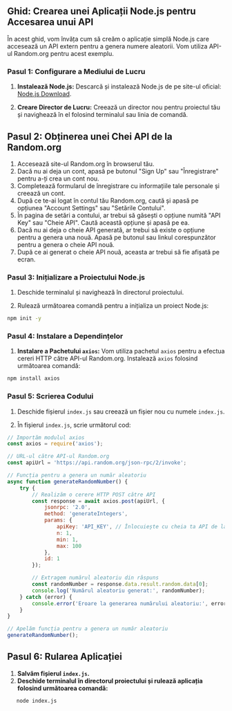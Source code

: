 ## Ghid: Crearea unei Aplicații Node.js pentru Accesarea unui API

În acest ghid, vom învăța cum să creăm o aplicație simplă Node.js care accesează un API extern pentru a genera numere aleatorii. Vom utiliza API-ul Random.org pentru acest exemplu.

### Pasul 1: Configurare a Mediului de Lucru

1. **Instalează Node.js:** Descarcă și instalează Node.js de pe site-ul oficial: [Node.js Download](https://nodejs.org/).

2. **Creare Director de Lucru:** Creează un director nou pentru proiectul tău și navighează în el folosind terminalul sau linia de comandă.

## Pasul 2: Obținerea unei Chei API de la Random.org

1. Accesează site-ul Random.org în browserul tău.
2. Dacă nu ai deja un cont, apasă pe butonul "Sign Up" sau "Înregistrare" pentru a-ți crea un cont nou.
3. Completează formularul de înregistrare cu informațiile tale personale și creează un cont.
4. După ce te-ai logat în contul tău Random.org, caută și apasă pe opțiunea "Account Settings" sau "Setările Contului".
5. În pagina de setări a contului, ar trebui să găsești o opțiune numită "API Key" sau "Cheie API". Caută această opțiune și apasă pe ea.
6. Dacă nu ai deja o cheie API generată, ar trebui să existe o opțiune pentru a genera una nouă. Apasă pe butonul sau linkul corespunzător pentru a genera o cheie API nouă.
7. După ce ai generat o cheie API nouă, aceasta ar trebui să fie afișată pe ecran.


### Pasul 3: Inițializare a Proiectului Node.js

1. Deschide terminalul și navighează în directorul proiectului.

2. Rulează următoarea comandă pentru a inițializa un proiect Node.js:

```bash
npm init -y
```
### Pasul 4: Instalare a Dependințelor

1. **Instalare a Pachetului `axios`:** Vom utiliza pachetul `axios` pentru a efectua cereri HTTP către API-ul Random.org. Instalează `axios` folosind următoarea comandă:
```bash
npm install axios
```

### Pasul 5: Scrierea Codului

1. Deschide fișierul `index.js` sau creează un fișier nou cu numele `index.js`.

2. În fișierul `index.js`, scrie următorul cod:

```javascript
// Importăm modulul axios
const axios = require('axios');

// URL-ul către API-ul Random.org
const apiUrl = 'https://api.random.org/json-rpc/2/invoke';

// Funcția pentru a genera un număr aleatoriu
async function generateRandomNumber() {
    try {
        // Realizăm o cerere HTTP POST către API
        const response = await axios.post(apiUrl, {
            jsonrpc: '2.0',
            method: 'generateIntegers',
            params: {
                apiKey: 'API_KEY', // Înlocuiește cu cheia ta API de la Random.org
                n: 1,
                min: 1,
                max: 100
            },
            id: 1
        });

        // Extragem numărul aleatoriu din răspuns
        const randomNumber = response.data.result.random.data[0];
        console.log('Numărul aleatoriu generat:', randomNumber);
    } catch (error) {
        console.error('Eroare la generarea numărului aleatoriu:', error);
    }
}

// Apelăm funcția pentru a genera un număr aleatoriu
generateRandomNumber();
```

## Pasul 6: Rularea Aplicației

1. **Salvăm fișierul `index.js`.**
2. **Deschide terminalul în directorul proiectului și rulează aplicația folosind următoarea comandă:**
```bash
   node index.js
```


